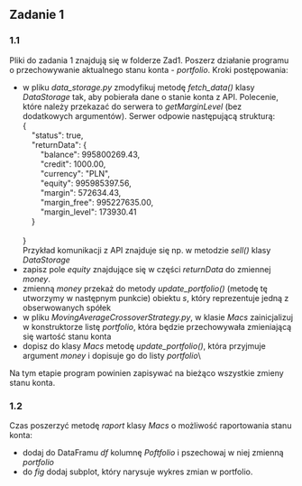 ## Zadanie 1
### 1.1
Pliki do zadania 1 znajdują się w folderze Zad1. Poszerz działanie programu o przechowywanie aktualnego stanu konta - *portfolio*.
Kroki postępowania:
- w pliku *data_storage.py* zmodyfikuj metodę *fetch_data()* klasy *DataStorage* tak, aby pobierała dane o stanie konta z API. Polecenie, które należy przekazać do serwera to *getMarginLevel* (bez dodatkowych argumentów). Serwer odpowie następującą strukturą:\
{ <br>
&nbsp;&nbsp;&nbsp;&nbsp;"status": true,\
&nbsp;&nbsp;&nbsp;&nbsp;"returnData": { <br>
&nbsp;&nbsp;&nbsp;&nbsp;&nbsp;&nbsp;&nbsp;&nbsp;"balance": 995800269.43,\
&nbsp;&nbsp;&nbsp;&nbsp;&nbsp;&nbsp;&nbsp;&nbsp;"credit": 1000.00,\
&nbsp;&nbsp;&nbsp;&nbsp;&nbsp;&nbsp;&nbsp;&nbsp;"currency": "PLN",\
&nbsp;&nbsp;&nbsp;&nbsp;&nbsp;&nbsp;&nbsp;&nbsp;"equity": 995985397.56,\
&nbsp;&nbsp;&nbsp;&nbsp;&nbsp;&nbsp;&nbsp;&nbsp;"margin": 572634.43,\
&nbsp;&nbsp;&nbsp;&nbsp;&nbsp;&nbsp;&nbsp;&nbsp;"margin_free": 995227635.00,\
&nbsp;&nbsp;&nbsp;&nbsp;&nbsp;&nbsp;&nbsp;&nbsp;"margin_level": 173930.41\
&nbsp;&nbsp;&nbsp;&nbsp;} <br>	
} <br>
Przykład komunikacji z API znajduje się np. w metodzie *sell()* klasy *DataStorage*
- zapisz pole *equity* znajdujące się w części *returnData* do zmiennej *money*.
- zmienną *money* przekaż do metody *update_portfolio()* (metodę tę utworzymy w następnym punkcie) obiektu *s*, który reprezentuje jedną z obserwowanych spółek
- w pliku *MovingAverageCrossoverStrategy.py*, w klasie *Macs* zainicjalizuj w konstruktorze listę *portfolio*, która będzie przechowywała zmieniającą się wartość stanu konta
- dopisz do klasy *Macs* metodę *update_portfolio()*, która przyjmuje argument *money* i dopisuje go do listy *portfolio*\
<!-- End of list -->
Na tym etapie program powinien zapisywać na bieżąco wszystkie zmieny stanu konta.
### 1.2
Czas poszerzyć metodę *raport* klasy *Macs* o możliwość raportowania stanu konta:
- dodaj do DataFramu *df* kolumnę *Poftfolio* i pszechowaj w niej zmienną *portfolio*
- do *fig* dodaj subplot, który narysuje wykres zmian w portfolio.
